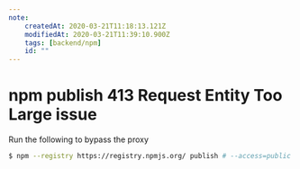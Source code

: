 ```yaml
---
note:
    createdAt: 2020-03-21T11:18:13.121Z
    modifiedAt: 2020-03-21T11:39:10.900Z
    tags: [backend/npm]
    id: ""
---
```

# npm publish 413 Request Entity Too Large issue

Run the following to bypass the proxy

```bash
$ npm --registry https://registry.npmjs.org/ publish # --access=public
```